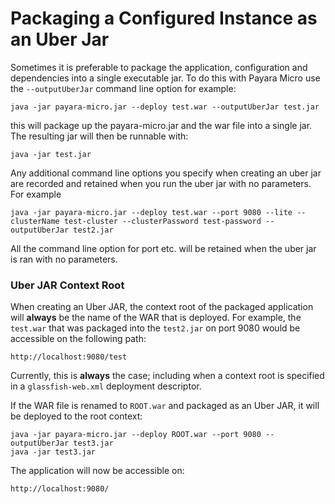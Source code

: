 # Packaging a Configured Instance as an Uber Jar
Sometimes it is preferable to package the application, configuration and dependencies into a single executable jar. To do this with Payara Micro use the `--outputUberJar` command line option for example:

```shell
java -jar payara-micro.jar --deploy test.war --outputUberJar test.jar
```

this will package up the payara-micro.jar and the war file into a single jar. The resulting jar will then be runnable with:

```shell
java -jar test.jar
```

Any additional command line options you specify when creating an uber jar are recorded and retained when you run the uber jar with no parameters. For example

```shell
java -jar payara-micro.jar --deploy test.war --port 9080 --lite --clusterName test-cluster --clusterPassword test-password --outputUberJar test2.jar
```

All the command line option for port etc. will be retained when the uber jar is ran with no parameters.


### Uber JAR Context Root
When creating an Uber JAR, the context root of the packaged application will **always** be the name of the WAR that is deployed. For example, the `test.war` that was packaged into the `test2.jar` on port 9080 would be accessible on the following path:

```
http://localhost:9080/test
```

Currently, this is **always** the case; including when a context root is specified in a `glassfish-web.xml` deployment descriptor.

If the WAR file is renamed to `ROOT.war` and packaged as an Uber JAR, it will be deployed to the root context:

```shell
java -jar payara-micro.jar --deploy ROOT.war --port 9080 --outputUberJar test3.jar
java -jar test3.jar
```

The application will now be accessible on:
```
http://localhost:9080/
```